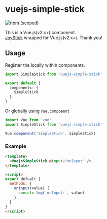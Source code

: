 # vuejs-simple-stick

[![npm (scoped)](https://img.shields.io/npm/v/%40chibi929/vuejs-simple-stick)](https://www.npmjs.com/package/@chibi929/vuejs-simple-stick)

This is a Vue.js(v2.x+) component.  
[JoyStick](https://github.com/bobboteck/JoyStick) wrapped for Vue.js(v2.x+). Thank you!

## Usage

Register the locally within components.

```ts
import SimpleStick from 'vuejs-simple-stick'

export default {
  components: {
    SimpleStick
  }
}
```

Or globally using `Vue.compoennt`

```ts
import Vue from 'vue'
import SimpleStick from 'vuejs-simple-stick'

Vue.component('SimpleStick', SimpleStick)
```

### Example

```html
<template>
  <VuejsSimpleStick @input="onInput" />
</template>

<script>
export defualt {
  methods: {
    onInput(value) {
      console.log('onInput:', value)
    }
  }
}
</script>
```

